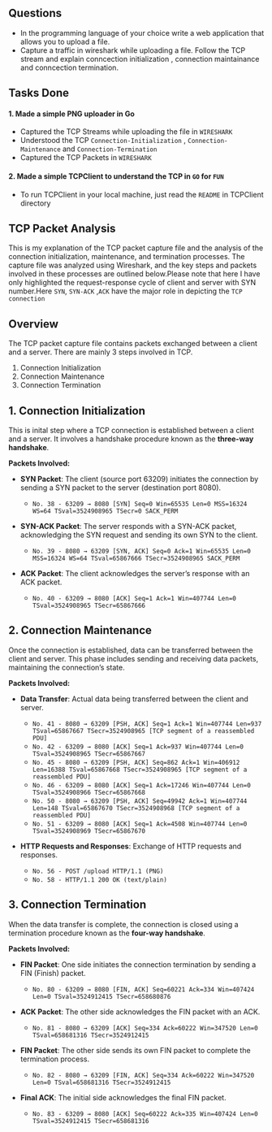 ## Questions
- In the programming language of your choice write a web application that allows you to upload a file.
- Capture a traffic in wireshark while uploading a file. Follow the TCP stream and explain conncection initialization , connection maintainance and conncection termination.

## Tasks Done
#### 1. Made a simple PNG uploader in Go
- Captured the TCP Streams while uploading the file in `WIRESHARK`
- Understood the TCP `Connection-Initialization` , `Connection-Maintenance` and `Connection-Termination`
- Captured the TCP Packets in `WIRESHARK`
      
#### 2. Made a simple TCPClient to understand the TCP in `GO` for `FUN`
- To run TCPClient in your local machine, just read the `README` in TCPClient directory

## TCP Packet Analysis

This is my explanation of the TCP packet capture file and the analysis of the connection initialization, maintenance, and termination processes. The capture file was analyzed using Wireshark, and the key steps and packets involved in these processes are outlined below.Please note that here I have only highlighted the request-response cycle of client and server with SYN number.Here `SYN`, `SYN-ACK` ,`ACK` have the major role in depicting the `TCP connection`
## Overview

The TCP packet capture file contains packets exchanged between a client and a server. There are mainly 3 steps involved
in TCP.
1. Connection Initialization
2. Connection Maintenance
3. Connection Termination

## 1. Connection Initialization

This is inital step where a TCP connection is established between a client and a server. It involves a handshake procedure known as the **three-way handshake**.

**Packets Involved:**
- **SYN Packet**: The client (source port 63209) initiates the connection by sending a SYN packet to the server (destination port 8080).
  - `No. 38 - 63209 → 8080 [SYN] Seq=0 Win=65535 Len=0 MSS=16324 WS=64 TSval=3524908965 TSecr=0 SACK_PERM`

- **SYN-ACK Packet**: The server responds with a SYN-ACK packet, acknowledging the SYN request and sending its own SYN to the client.
  - `No. 39 - 8080 → 63209 [SYN, ACK] Seq=0 Ack=1 Win=65535 Len=0 MSS=16324 WS=64 TSval=65867666 TSecr=3524908965 SACK_PERM`

- **ACK Packet**: The client acknowledges the server’s response with an ACK packet.
  - `No. 40 - 63209 → 8080 [ACK] Seq=1 Ack=1 Win=407744 Len=0 TSval=3524908965 TSecr=65867666`

## 2. Connection Maintenance

Once the connection is established, data can be transferred between the client and server. This phase includes sending and receiving data packets, maintaining the connection’s state.

**Packets Involved:**
- **Data Transfer**: Actual data being transferred between the client and server.
  - `No. 41 - 8080 → 63209 [PSH, ACK] Seq=1 Ack=1 Win=407744 Len=937 TSval=65867667 TSecr=3524908965 [TCP segment of a reassembled PDU]`
  - `No. 42 - 63209 → 8080 [ACK] Seq=1 Ack=937 Win=407744 Len=0 TSval=3524908965 TSecr=65867667`
  - `No. 45 - 8080 → 63209 [PSH, ACK] Seq=862 Ack=1 Win=406912 Len=16388 TSval=65867668 TSecr=3524908965 [TCP segment of a reassembled PDU]`
  - `No. 46 - 63209 → 8080 [ACK] Seq=1 Ack=17246 Win=407744 Len=0 TSval=3524908966 TSecr=65867668`
  - `No. 50 - 8080 → 63209 [PSH, ACK] Seq=49942 Ack=1 Win=407744 Len=148 TSval=65867670 TSecr=3524908968 [TCP segment of a reassembled PDU]`
  - `No. 51 - 63209 → 8080 [ACK] Seq=1 Ack=4508 Win=407744 Len=0 TSval=3524908969 TSecr=65867670`

- **HTTP Requests and Responses**: Exchange of HTTP requests and responses.
  - `No. 56 - POST /upload HTTP/1.1 (PNG)`
  - `No. 58 - HTTP/1.1 200 OK (text/plain)`

## 3. Connection Termination

When the data transfer is complete, the connection is closed  using a termination procedure known as the **four-way handshake**.

**Packets Involved:**
- **FIN Packet**: One side initiates the connection termination by sending a FIN (Finish) packet.
  - `No. 80 - 63209 → 8080 [FIN, ACK] Seq=60221 Ack=334 Win=407424 Len=0 TSval=3524912415 TSecr=658680876`

- **ACK Packet**: The other side acknowledges the FIN packet with an ACK.
  - `No. 81 - 8080 → 63209 [ACK] Seq=334 Ack=60222 Win=347520 Len=0 TSval=658681316 TSecr=3524912415`

- **FIN Packet**: The other side sends its own FIN packet to complete the termination process.
  - `No. 82 - 8080 → 63209 [FIN, ACK] Seq=334 Ack=60222 Win=347520 Len=0 TSval=658681316 TSecr=3524912415`

- **Final ACK**: The initial side acknowledges the final FIN packet.
  - `No. 83 - 63209 → 8080 [ACK] Seq=60222 Ack=335 Win=407424 Len=0 TSval=3524912415 TSecr=658681316`

      

 

